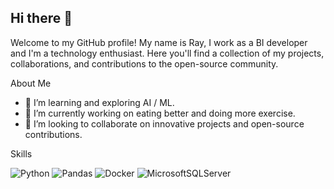 ## Hi there 👋

Welcome to my GitHub profile! My name is Ray, I work as a BI developer and I'm a technology enthusiast. Here you'll find a collection of my projects, collaborations, and contributions to the open-source community.

About Me
- 🌱 I’m learning and exploring AI / ML.
- 💪 I’m currently working on eating better and doing more exercise.
- 🤝 I’m looking to collaborate on innovative projects and open-source contributions.

Skills

![Python](https://img.shields.io/badge/python-3670A0?style=for-the-badge&logo=python&logoColor=ffdd54) ![Pandas](https://img.shields.io/badge/pandas-%23150458.svg?style=for-the-badge&logo=pandas&logoColor=white) ![Docker](https://img.shields.io/badge/docker-%230db7ed.svg?style=for-the-badge&logo=docker&logoColor=white) ![MicrosoftSQLServer](https://img.shields.io/badge/Microsoft%20SQL%20Server-CC2927?style=for-the-badge&logo=microsoft%20sql%20server&logoColor=white)
